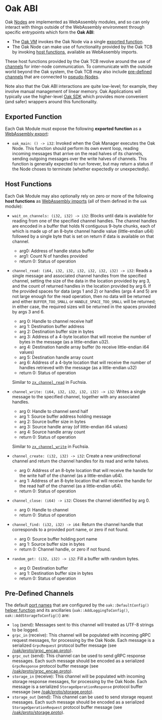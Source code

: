 # Oak ABI

Oak [Nodes](concepts.md#oak-node) are implemented as WebAssembly modules, and so
can only interact with things outside of the WebAssembly environment through
specific entrypoints which form the **Oak ABI**:

- The [Oak VM](concepts.md#oak-vm) invokes the Oak Node via a single
  [exported function](#exported-function).
- The Oak Node can make use of functionality provided by the Oak TCB by invoking
  [host functions](#host-functions), available as WebAssembly imports.

These host functions provided by the Oak TCB revolve around the use of
[channels](concepts.md#channels) for inter-node communication. To communicate
with the outside world beyond the Oak system, the Oak TCB may also include
[pre-defined channels](#pre-defined-channels) that are connected to
[pseudo-Nodes](concepts.md#pseudo-nodes).

Note also that the Oak ABI interactions are quite low-level; for example, they
involve manual management of linear memory. Oak Applications will typically use
the higher-level [Oak SDK](sdk.md) which provides more convenient (and safer)
wrappers around this functionality.

## Exported Function

Each Oak Module must expose the following **exported function** as a
[WebAssembly export](https://webassembly.github.io/spec/core/syntax/modules.html#exports):

- `oak_main: () -> i32`: Invoked when the Oak Manager executes the Oak Node.
  This function should perform its own event loop, reading incoming messages
  that arrive on the read halves of its channels, sending outgoing messages over
  the write halves of channels. This function is generally expected to run
  forever, but may return a status if the Node choses to terminate (whether
  expectedly or unexpectedly).

## Host Functions

Each Oak Module may also optionally rely on zero or more of the following **host
functions** as
[WebAssembly imports](https://webassembly.github.io/spec/core/syntax/modules.html#imports)
(all of them defined in the `oak` module):

- `wait_on_channels: (i32, i32) -> i32`: Blocks until data is available for
  reading from one of the specified channel handles. The channel handles are
  encoded in a buffer that holds N contiguous 9-byte chunks, each of which is
  made up of an 8-byte channel handle value (little-endian u64) followed by a
  single byte that is set on return if data is available on that channel.

  - arg0: Address of handle status buffer
  - arg1: Count N of handles provided
  - return 0: Status of operation

- `channel_read: (i64, i32, i32, i32, i32, i32, i32) -> i32`: Reads a single
  message and associated channel handles from the specified channel, setting the
  size of the data in the location provided by arg 3, and the count of returned
  handles in the location provided by arg 6. If the provided spaces for data
  (args 1 and 2) or handles (args 4 and 5) are not large enough for the read
  operation, then no data will be returned and either `BUFFER_TOO_SMALL` or
  `HANDLE_SPACE_TOO_SMALL` will be returned; in either case, the required sizes
  will be returned in the spaces provided by args 3 and 6.

  - arg 0: Handle to channel receive half
  - arg 1: Destination buffer address
  - arg 2: Destination buffer size in bytes
  - arg 3: Address of a 4-byte location that will receive the number of bytes in
    the message (as a little-endian u32).
  - arg 4: Destination handle array buffer (to receive little-endian i64 values)
  - arg 5: Destination handle array count
  - arg 6: Address of a 4-byte location that will receive the number of handles
    retrieved with the message (as a little-endian u32)
  - return 0: Status of operation

  Similar to
  [`zx_channel_read`](https://fuchsia.dev/fuchsia-src/zircon/syscalls/channel_read)
  in Fuchsia.

- `channel_write: (i64, i32, i32, i32, i32) -> i32`: Writes a single message to
  the specified channel, together with any associated handles.

  - arg 0: Handle to channel send half
  - arg 1: Source buffer address holding message
  - arg 2: Source buffer size in bytes
  - arg 3: Source handle array (of little-endian i64 values)
  - arg 4: Source handle array count
  - return 0: Status of operation

  Similar to
  [`zx_channel_write`](https://fuchsia.dev/fuchsia-src/zircon/syscalls/channel_write)
  in Fuchsia.

- `channel_create: (i32, i32) -> i32`: Create a new unidirectional channel and
  return the channel handles for its read and write halves.

  - arg 0: Address of an 8-byte location that will receive the handle for the
    write half of the channel (as a little-endian u64).
  - arg 1: Address of an 8-byte location that will receive the handle for the
    read half of the channel (as a little-endian u64).
  - return 0: Status of operation

- `channel_close: (i64) -> i32`: Closes the channel identified by arg 0.

  - arg 0: Handle to channel
  - return 0: Status of operation

- `channel_find: (i32, i32) -> i64`: Return the channel handle that corresponds
  to a provided port name, or zero if not found.

  - arg 0: Source buffer holding port name
  - arg 1: Source buffer size in bytes
  - return 0: Channel handle, or zero if not found.

- `random_get: (i32, i32) -> i32`: Fill a buffer with random bytes.

  - arg 0: Destination buffer
  - arg 1: Destination buffer size in bytes
  - return 0: Status of operation

## Pre-Defined Channels

The default [port names](concepts.md#pre-defined-channels-and-port-names) that
are configured by the `oak::DefaultConfig()`
[helper function](oak/common/app_config.h) and its ancillaries
(`oak::AddLoggingToConfig()`, `oak::AddStorageToConfig()`) are:

- `log` (send): Messages sent to this channel will treated as UTF-8 strings to
  be logged.
- `grpc_in` (receive): This channel will be populated with incoming gRPC request
  messages, for processing by the Oak Node. Each message is a serialized
  `GrpcRequest` protocol buffer message (see
  [/oak/proto/grpc_encap.proto](oak/proto/grpc_encap.proto)).
- `grpc_out` (send): This channel can be used to send gRPC response messages.
  Each such message should be encoded as a serialized `GrpcResponse` protocol
  buffer message (see
  [/oak/proto/grpc_encap.proto](oak/proto/grpc_encap.proto)).
- `storage_in` (receive): This channel will be populated with incoming storage
  response messages, for processing by the Oak Node. Each message is a
  serialized `StorageOperationResponse` protocol buffer message (see
  [/oak/proto/storage.proto](oak/proto/storage.proto)).
- `storage_out` (send): This channel can be used to send storage request
  messages. Each such message should be encoded as a serialized
  `StorageOperationRequest` protocol buffer message (see
  [/oak/proto/storage.proto](oak/proto/storage.proto)).
